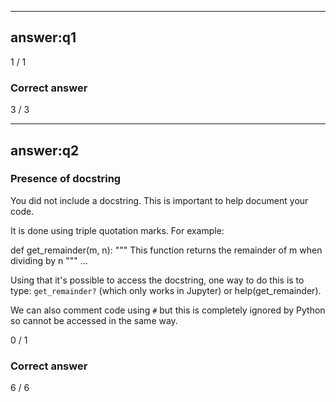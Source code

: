 
---

## answer:q1

1 / 1

### Correct answer

3 / 3

---

## answer:q2

### Presence of docstring

You did not include a docstring. This is important to help document your code. 


It is done  using triple quotation marks. For example:

def get_remainder(m, n):
    """
    This function returns the remainder of m when dividing by n
    """
    ...
    
Using that it's possible to access the docstring, 
one way to do this is to type: `get_remainder?` 
(which only works in Jupyter) or help(get_remainder).

We can also comment code using `#` but this is completely 
ignored by Python so cannot be accessed in the same way.



0 / 1

### Correct answer

6 / 6
